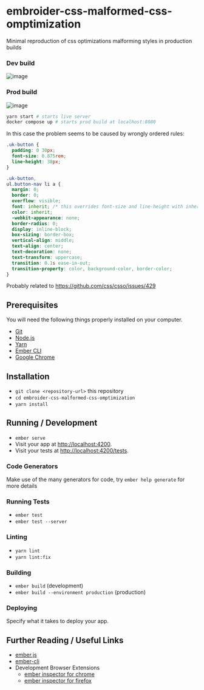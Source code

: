 # embroider-css-malformed-css-omptimization

Minimal reproduction of css optimizations malforming styles in production builds

### Dev build

![image](https://github.com/C0rydoras/embroider-css-malformed-in-prod-build/assets/110528300/6bd443f7-f7f3-484b-b1a9-37b0ba5b8ba4)

### Prod build
![image](https://github.com/C0rydoras/embroider-css-malformed-in-prod-build/assets/110528300/d39fb159-0fbc-4cc9-a5be-6e42db6987e1)

```bash
yarn start # starts live server
docker compose up # starts prod build at localhost:8080
```

In this case the problem seems to be caused by wrongly ordered rules:

```css
.uk-button {
  padding: 0 30px;
  font-size: 0.875rem;
  line-height: 38px;
}

.uk-button,
ul.button-nav li a {
  margin: 0;
  border: 0;
  overflow: visible;
  font: inherit; /* this overrides font-size and line-height with inherit */
  color: inherit;
  -webkit-appearance: none;
  border-radius: 0;
  display: inline-block;
  box-sizing: border-box;
  vertical-align: middle;
  text-align: center;
  text-decoration: none;
  text-transform: uppercase;
  transition: 0.1s ease-in-out;
  transition-property: color, background-color, border-color;
}
```

Probably related to https://github.com/css/csso/issues/429

## Prerequisites

You will need the following things properly installed on your computer.

- [Git](https://git-scm.com/)
- [Node.js](https://nodejs.org/)
- [Yarn](https://yarnpkg.com/)
- [Ember CLI](https://cli.emberjs.com/release/)
- [Google Chrome](https://google.com/chrome/)

## Installation

- `git clone <repository-url>` this repository
- `cd embroider-css-malformed-css-omptimization`
- `yarn install`

## Running / Development

- `ember serve`
- Visit your app at [http://localhost:4200](http://localhost:4200).
- Visit your tests at [http://localhost:4200/tests](http://localhost:4200/tests).

### Code Generators

Make use of the many generators for code, try `ember help generate` for more details

### Running Tests

- `ember test`
- `ember test --server`

### Linting

- `yarn lint`
- `yarn lint:fix`

### Building

- `ember build` (development)
- `ember build --environment production` (production)

### Deploying

Specify what it takes to deploy your app.

## Further Reading / Useful Links

- [ember.js](https://emberjs.com/)
- [ember-cli](https://cli.emberjs.com/release/)
- Development Browser Extensions
  - [ember inspector for chrome](https://chrome.google.com/webstore/detail/ember-inspector/bmdblncegkenkacieihfhpjfppoconhi)
  - [ember inspector for firefox](https://addons.mozilla.org/en-US/firefox/addon/ember-inspector/)
